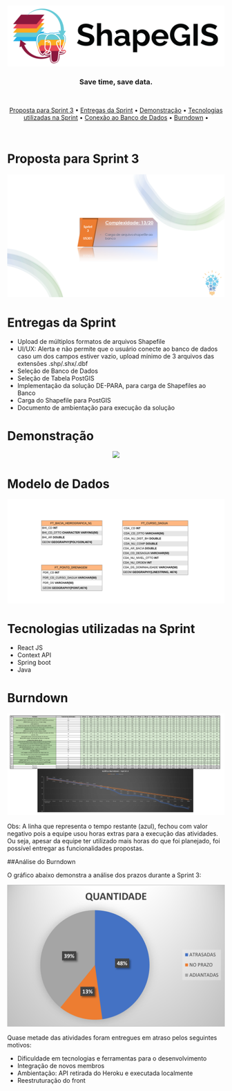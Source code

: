 <div align="center">
    <img src="/assets/images/png/shapegis-logo.png">
</div>

<h3 align="center"> 
Save time, save data. </h3> <br>

 <p align="center">
    <a href="#Proposta-para-Sprint-3">Proposta para Sprint 3</a> •
    <a href="#Entrega-da-Sprint">Entregas da Sprint</a> •
    <a href="#Demonstração">Demonstração</a> •
    <a href="#Tecnologias-utilizadas-na-Sprint">Tecnologias utilizadas na Sprint</a> •
    <a href="#Conexão-ao-Banco-de-Dados">Conexão ao Banco de Dados</a> •
    <a href="#Burndown">Burndown</a> •
 </p> 
 <br>

# Proposta para Sprint 3
<div align="center">
    <img src="/assets/images/png/cards-sprint3.png">
</div>

# Entregas da Sprint
 
* Upload de múltiplos formatos de arquivos Shapefile
* UI/UX: Alerta e não permite que o usuário conecte ao banco de dados caso um dos campos estiver vazio, upload mínimo de 3 arquivos das extensões .shp/.shx/.dbf
* Seleção de Banco de Dados
* Seleção de Tabela PostGIS
* Implementação da solução DE-PARA, para carga de Shapefiles ao Banco
* Carga do Shapefile para PostGIS
* Documento de ambientação para execução da solução

# Demonstração

<div align="center">
    <img src="/assets/images/gif/demo-sprint-3.gif">
</div>

# Modelo de Dados

<div align="center">
    <img src="/assets/images/png/Diagrama_ERv2.png">
</div>

# Tecnologias utilizadas na Sprint

- React JS
- Context API
- Spring boot
- Java

# Burndown

<div align="center">
    <img src="/assets/images/png/burndown-sprint3.png">
</div>

Obs: A linha que representa o tempo restante (azul), fechou com valor negativo pois a equipe usou horas extras para a execução das atividades. Ou seja, apesar da equipe ter utilizado mais horas do que foi planejado, foi possível entregar as funcionalidades propostas.

##Análise do Burndown

O gráfico abaixo demonstra a análise dos prazos durante a Sprint 3:

<div align="center">
    <img src="/assets/images/png/analise_burndown_sprint3.png">
</div>

Quase metade das atividades foram entregues em atraso pelos seguintes motivos:

- Dificuldade em tecnologias e ferramentas para o desenvolvimento
- Integração de novos membros
- Ambientação: API retirada do Heroku e executada localmente
- Reestruturação do front